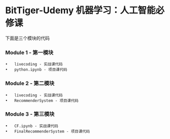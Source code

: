 # BitTiger-Udemy 机器学习：人工智能必修课

下面是三个模块的代码

### Module 1 - 第一模块
	•	livecoding - 实战课代码
	•	python.ipynb - 项目课代码
  
### Module 2 - 第二模块
	•	livecoding - 实战课代码
	•	RecommenderSystem - 项目课代码
  
### Module 3 - 第三模块
	•	CF.ipynb - 实战课代码
	•	FinalRecommenderSystem - 项目课代码 
